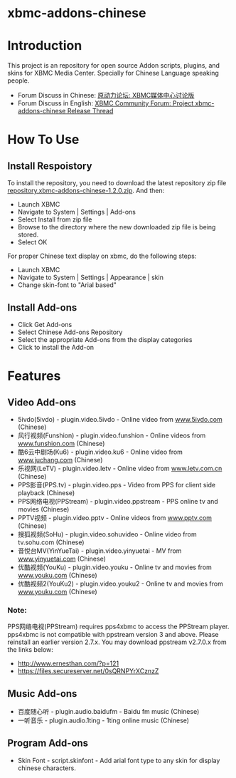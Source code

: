 xbmc-addons-chinese
===================

# Introduction

This project is an repository for open source Addon scripts, plugins, and skins for XBMC Media Center. Specially for Chinese Language speaking people.

* Forum Discuss in Chinese: [原动力论坛: XBMC媒体中心讨论版][1]
* Forum Discuss in English: [XBMC Community Forum: Project xbmc-addons-chinese Release Thread][2]

# How To Use

## Install Respoistory

To install the repository, you need to download the latest repository zip file [repository.xbmc-addons-chinese-1.2.0.zip][3]. And then:
* Launch XBMC
* Navigate to System | Settings | Add-ons
* Select Install from zip file
* Browse to the directory where the new downloaded zip file is being stored.
* Select OK

For proper Chinese text display on xbmc, do the following steps:
* Launch XBMC
* Navigate to System | Settings | Appearance | skin
* Change skin-font to "Arial based"


## Install Add-ons

* Click Get Add-ons
* Select Chinese Add-ons Repository
* Select the appropriate Add-ons from the display categories
* Click to install the Add-on


# Features

## Video Add-ons

* 5ivdo(5ivdo) - plugin.video.5ivdo - Online video from www.5ivdo.com (Chinese)
* 风行视频(Funshion) - plugin.video.funshion - Online videos from www.funshion.com (Chinese)
* 酷6云中剧场(Ku6) - plugin.video.ku6 - Online video from www.juchang.com (Chinese)
* 乐视网(LeTV) - plugin.video.letv - Online video from www.letv.com.cn (Chinese)
* PPS影音(PPS.tv) - plugin.video.pps - Video from PPS for client side playback (Chinese)
* PPS网络电视(PPStream) - plugin.video.ppstream - PPS online tv and movies (Chinese)
* PPTV视频 - plugin.video.pptv - Online videos from www.pptv.com (Chinese)
* 搜狐视频(SoHu) - plugin.video.sohuvideo - Online video from tv.sohu.com (Chinese)
* 音悦台MV(YinYueTai) - plugin.video.yinyuetai - MV from www.yinyuetai.com (Chinese)
* 优酷视频(YouKu) - plugin.video.youku - Online tv and movies from www.youku.com (Chinese)
* 优酷视频2(YouKu2) - plugin.video.youku2 - Online tv and movies from www.youku.com (Chinese)

### Note:
PPS网络电视(PPStream) requires pps4xbmc to access the PPStream player. pps4xbmc is not 
compatible with ppstream version 3 and above. Please reinstall an earlier version 2.7.x.
You may download ppstream v2.7.0.x from the links below:
* http://www.ernesthan.com/?p=121
* https://files.secureserver.net/0sQRNPYrXCznzZ 


## Music Add-ons

* 百度随心听 - plugin.audio.baidufm - Baidu fm music (Chinese)
* 一听音乐 - plugin.audio.1ting - 1ting online music (Chinese)

## Program Add-ons

* Skin Font - script.skinfont - Add arial font type to any skin for display chinese characters. 

[1]: http://bbs.htpc1.com/forum-225-1.html
[2]: http://xbmc.org/forum/showthread.php?t=64250
[3]: https://github.com/taxigps/xbmc-addons-chinese/raw/master/repo/repository.xbmc-addons-chinese/repository.xbmc-addons-chinese-1.2.0.zip
